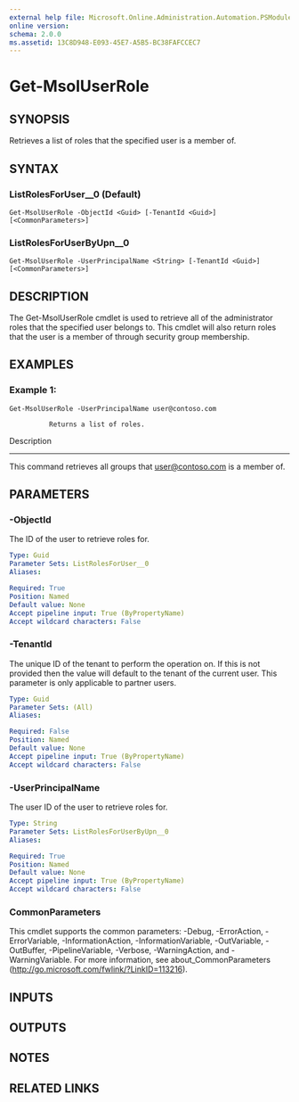 ```yaml
---
external help file: Microsoft.Online.Administration.Automation.PSModule.dll-Help.xml
online version: 
schema: 2.0.0
ms.assetid: 13C8D948-E093-45E7-A5B5-BC38FAFCCEC7
---
```


# Get-MsolUserRole

## SYNOPSIS
Retrieves a list of roles that the specified user is a member of.

## SYNTAX

### ListRolesForUser__0 (Default)
```
Get-MsolUserRole -ObjectId <Guid> [-TenantId <Guid>] [<CommonParameters>]
```

### ListRolesForUserByUpn__0
```
Get-MsolUserRole -UserPrincipalName <String> [-TenantId <Guid>] [<CommonParameters>]
```

## DESCRIPTION
The Get-MsolUserRole cmdlet is used to retrieve all of the administrator roles that the specified user belongs to.
This cmdlet will also return roles that the user is a member of through security group membership.

## EXAMPLES

### Example 1: 
```
Get-MsolUserRole -UserPrincipalName user@contoso.com

          Returns a list of roles.
```

Description

-----------

This command retrieves all groups that user@contoso.com is a member of.

## PARAMETERS

### -ObjectId
The ID of the user to retrieve roles for.

```yaml
Type: Guid
Parameter Sets: ListRolesForUser__0
Aliases: 

Required: True
Position: Named
Default value: None
Accept pipeline input: True (ByPropertyName)
Accept wildcard characters: False
```

### -TenantId
The unique ID of the tenant to perform the operation on.
If this is not provided then the value will default to the tenant of the current user.
This parameter is only applicable to partner users.

```yaml
Type: Guid
Parameter Sets: (All)
Aliases: 

Required: False
Position: Named
Default value: None
Accept pipeline input: True (ByPropertyName)
Accept wildcard characters: False
```

### -UserPrincipalName
The user ID of the user to retrieve roles for.

```yaml
Type: String
Parameter Sets: ListRolesForUserByUpn__0
Aliases: 

Required: True
Position: Named
Default value: None
Accept pipeline input: True (ByPropertyName)
Accept wildcard characters: False
```

### CommonParameters
This cmdlet supports the common parameters: -Debug, -ErrorAction, -ErrorVariable, -InformationAction, -InformationVariable, -OutVariable, -OutBuffer, -PipelineVariable, -Verbose, -WarningAction, and -WarningVariable. For more information, see about_CommonParameters (http://go.microsoft.com/fwlink/?LinkID=113216).

## INPUTS

## OUTPUTS

## NOTES

## RELATED LINKS


